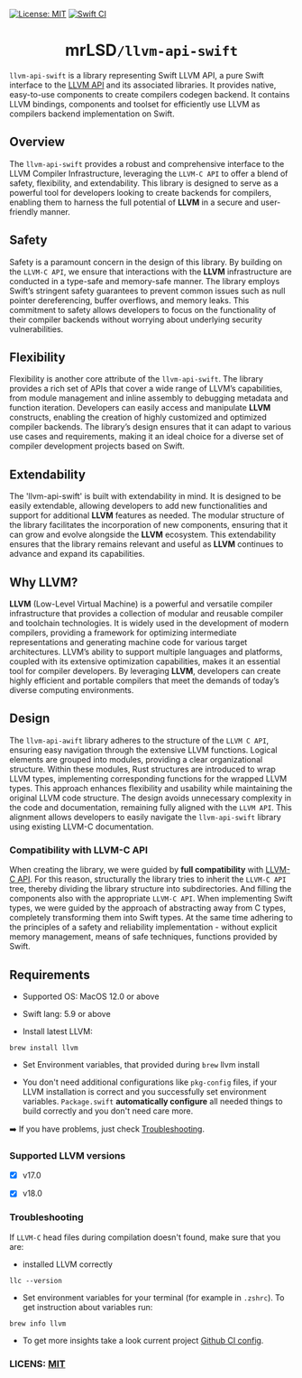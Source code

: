 [![License: MIT](https://img.shields.io/badge/License-MIT-yellow.svg)](https://opensource.org/licenses/MIT)
[![Swift CI](https://github.com/mrLSD/llvm-api-swift/actions/workflows/swift.yaml/badge.svg)](https://github.com/mrLSD/llvm-api-swift/actions/workflows/swift.yaml)

<center>
    <h1>mrLSD<code>/llvm-api-swift</code></h1>
</center>

`llvm-api-swift` is a library representing Swift LLVM API, a pure Swift interface to the [LLVM API](https://llvm.org/docs/) and its associated libraries. 
It provides native, easy-to-use components to create compilers codegen backend. It contains LLVM bindings,
components and toolset for efficiently use LLVM as compilers backend implementation on Swift.

## Overview

The `llvm-api-swift` provides a robust and comprehensive interface to the LLVM Compiler Infrastructure,
leveraging the `LLVM-C API` to offer a blend of safety, flexibility, and extendability. This library
is designed to serve as a powerful tool for developers looking to create backends for compilers, enabling
them to harness the full potential of **LLVM** in a secure and user-friendly manner.

## Safety

Safety is a paramount concern in the design of this library. By building on the `LLVM-C API`, we ensure that
interactions
with the **LLVM** infrastructure are conducted in a type-safe and memory-safe manner. The library employs Swift’s
stringent
safety guarantees to prevent common issues such as null pointer dereferencing, buffer overflows, and memory leaks. This
commitment to safety allows developers to focus on the functionality of their compiler backends without worrying about
underlying security vulnerabilities.

## Flexibility

Flexibility is another core attribute of the `llvm-api-swift`. The library provides a rich set of APIs that cover a wide
range of LLVM’s capabilities, from module management and inline assembly to debugging metadata and function iteration.
Developers can easily access and manipulate **LLVM** constructs, enabling the creation of highly customized and
optimized
compiler backends. The library’s design ensures that it can adapt to various use cases and requirements, making it an
ideal choice for a diverse set of compiler development projects based on Swift.

## Extendability

The 'llvm-api-swift' is built with extendability in mind. It is designed to be easily extendable, allowing developers to
add
new functionalities and support for additional **LLVM** features as needed. The modular structure of the library
facilitates
the incorporation of new components, ensuring that it can grow and evolve alongside the **LLVM** ecosystem. This
extendability ensures that the library remains relevant and useful as **LLVM** continues to advance and expand its
capabilities.

## Why LLVM?

**LLVM** (Low-Level Virtual Machine) is a powerful and versatile compiler infrastructure that provides a collection of
modular and reusable compiler and toolchain technologies. It is widely used in the development of modern compilers,
providing a framework for optimizing intermediate representations and generating machine code for various target
architectures. LLVM’s ability to support multiple languages and platforms, coupled with its extensive optimization
capabilities, makes it an essential tool for compiler developers. By leveraging **LLVM**, developers can create highly
efficient and portable compilers that meet the demands of today’s diverse computing environments.

## Design

The `llvm-api-awift` library adheres to the structure of the `LLVM C API`, ensuring easy navigation through the extensive LLVM
functions. Logical elements are grouped into modules, providing a clear organizational structure. Within these modules,
Rust structures are introduced to wrap LLVM types, implementing corresponding functions for the wrapped LLVM types. This
approach enhances flexibility and usability while maintaining the original LLVM code structure. The design avoids
unnecessary complexity in the code and documentation, remaining fully aligned with the `LLVM API`. This alignment allows
developers to easily navigate the `llvm-api-swift` library using existing LLVM-C documentation.

### Compatibility with LLVM-C API

When creating the library, we were guided by **full compatibility** with [LLVM-C API](https://llvm.org/doxygen/group__LLVMC.html).
For this reason, structurally the library tries to inherit the `LLVM-C API` tree, thereby dividing the library structure into subdirectories. 
And filling the components also with the appropriate `LLVM-C API`.
When implementing Swift types, we were guided by the approach of abstracting away from C types, completely transforming them into Swift types. 
At the same time adhering to the principles of a safety and reliability implementation - without explicit memory management, means of safe techniques, functions provided by Swift.

## Requirements

- Supported OS: MacOS 12.0 or above

- Swift lang: 5.9 or above

- Install latest LLVM:
```
brew install llvm
```

- Set Environment variables, that provided during `brew` llvm install

- You don't need additional configurations like `pkg-config` files, if your LLVM installation is correct and you successfully set environment variables. `Package.swift` **automatically configure** all needed things to build correctly and you don't need care more.

:arrow_right: If you have problems, just check [Troubleshooting](#troubleshooting).

### Supported LLVM versions

- [x] v17.0
- [x] v18.0


### Troubleshooting

If `LLVM-C` head files during compilation doesn't found, make sure that you are:

- installed LLVM correctly
```
llc --version
```

- Set environment variables for your terminal (for example in `.zshrc`). To get instruction about variables run:
```
brew info llvm
```

- To get more insights take a look current project [Github CI config](.github/workflows/swift.yaml).

### LICENS: [MIT](LICENSE)
